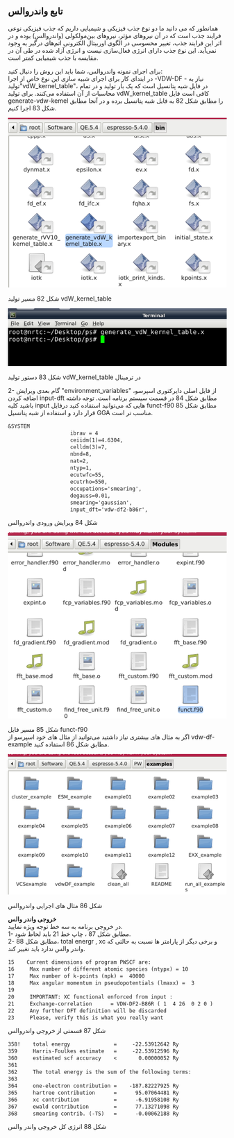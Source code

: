## تابع واندروالس

همانطور که می دانید ما دو نوع جذب فیزیکی و شیمیایی داریم که جذب فیزیکی نوعی فرایند جذب است که در آن نیروهای مؤثر، نیروهای بین‌مولکولی \(واندروالس\) بوده و در اثر این فرایند جذب، تغییر محسوسی در الگوی اوربیتال الکترونی اتم‌های درگیر به وجود نمی‌آید. این نوع جذب دارای انرژی فعال‌سازی نیست و انرژی آزاد شده در طی آن در مقایسه با جذب شیمیایی کمتر است.

برای اجرای نمونه واندروالس، شما باید این روش را دنبال کنید:  
در ابتدای کار برای اجرای شبیه سازی این نوع خاص از اجرا -VDW-DF - نیاز به تولید"vdW\_kernel\_table"، در فایل شبه پتانسیل است که یک بار تولید و در تمام محاسبات از آن استفاده می‌کنند. برای تولید vdW\_kernel\_table کافی است فایل generate-vdw-kemel را مطابق شکل 82 به فایل شبه پتانسیل برده و در آنجا  مطابق شکل 83 اجرا کنیم.

![](/assets/82222.png)

شکل 82 مسیر تولید  vdW\_kernel\_table

![](/assets/83.png)

شکل 83 دستور تولید vdW\_kernel\_table در ترمینال

2- گام بعدی  ویرایش "environment\_variables" از فایل اصلی دایرکتوری اسپرسو، اضافه کردن  input-dft   مطابق شکل 84 در قسمت سیستم  برنامه است. توجه داشته باشید کلیه input  هایی که می‌توانید استفاده کنید درفایل  funct-f90 مطابق شکل 85 قرار دارد و استفاده از شبه پتانسیل GGA مناسب تر است.

```
&SYSTEM
                    ibrav = 4
                    ceiidm(1)=4.6304,
                    celldm(3)=7,
                    nbnd=8,
                    nat=2,
                    ntyp=1,
                    ecutwfc=55,
                    ecutrho=550,
                    occupations='smearing',
                    degauss=0.01,
                    smearing='gaussian',
                    input_dft='vdw-df2-b86r',
```

شکل 84 ویرایش ورودی  واندروالس

![](/assets/8500.png)

شکل 85 مسیر فایل  funct-f90  
اگر به مثال های بیشتری نیاز داشتید می‌توانید از مثال های خود اسپرسو از vdw-df-example مطابق شکل 86 استفاده کنید.

![](/assets/85.png)

شکل 86 مثال های اجرایی واندروالس  


**خروجی واندر والس**  
در خروجی برنامه به سه خط توجه ویژه نمایید.  
1- مطابق شکل 87 ، چاپ خط 21 باید لحاظ شود.  
2- مطابق شکل 88،  total energr , xc  و برخی دیگر  از پارامتر ها نسبت به حالتی که واندر والس ندارد باید تغییر کند.

```
15    Current dimensions of program PWSCF are:
16     Max number of different atomic species (ntypx) = 10
17     Max number of k-points (npk) =  40000
18     Max angular momentum in pseudopotentials (lmaxx) =  3
19
20     IMPORTANT: XC functional enforced from input :
21     Exchange-correlation      = VDW-DF2-B86R ( 1  4 26  0 2 0 )
22     Any further DFT definition will be discarded
23     Please, verify this is what you really want
```

شکل 87 قسمتی از خروجی واندروالس

```
358!    total energy              =     -22.53912642 Ry
359     Harris-Foulkes estimate   =     -22.53912596 Ry
360     estimated scf accuracy    <       0.00000052 Ry
361
362     The total energy is the sum of the following terms:
363
364     one-electron contribution =    -187.82227925 Ry
365     hartree contribution      =      95.07064481 Ry
366     xc contribution           =      -6.91958108 Ry
367     ewald contribution        =      77.13271098 Ry
368     smearing contrib. (-TS)   =      -0.00062188 Ry

```

شکل 88 انرژی کل خروجی واندر والس

